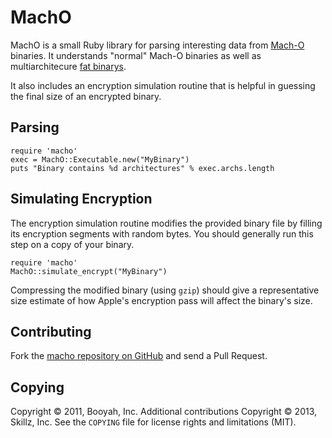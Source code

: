 MachO
=====

MachO is a small Ruby library for parsing interesting data from [Mach-O][]
binaries.  It understands "normal" Mach-O binaries as well as multiarchitecure
[fat binarys].

It also includes an encryption simulation routine that is helpful in guessing
the final size of an encrypted binary.

[Mach-O]: http://en.wikipedia.org/wiki/Mach-O
[fat binarys]: http://en.wikipedia.org/wiki/Fat_binary

Parsing
-------

    require 'macho'
    exec = MachO::Executable.new("MyBinary")
    puts "Binary contains %d architectures" % exec.archs.length

Simulating Encryption
---------------------

The encryption simulation routine modifies the provided binary file by filling
its encryption segments with random bytes.  You should generally run this step
on a copy of your binary.

    require 'macho'
    MachO::simulate_encrypt("MyBinary")

Compressing the modified binary (using `gzip`) should give a representative
size estimate of how Apple's encryption pass will affect the binary's size.

Contributing
------------

Fork the [macho repository on GitHub](https://github.com/booyah/macho) and
send a Pull Request.

Copying
-------

Copyright © 2011, Booyah, Inc. Additional contributions Copyright © 2013, Skillz, Inc.
See the `COPYING` file for license rights and limitations (MIT).
